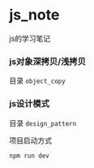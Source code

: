 # js_note
js的学习笔记

### js对象深拷贝/浅拷贝

目录 `object_copy`

### js设计模式

目录  `design_pattern`

项目启动方式

```
npm run dev
```

